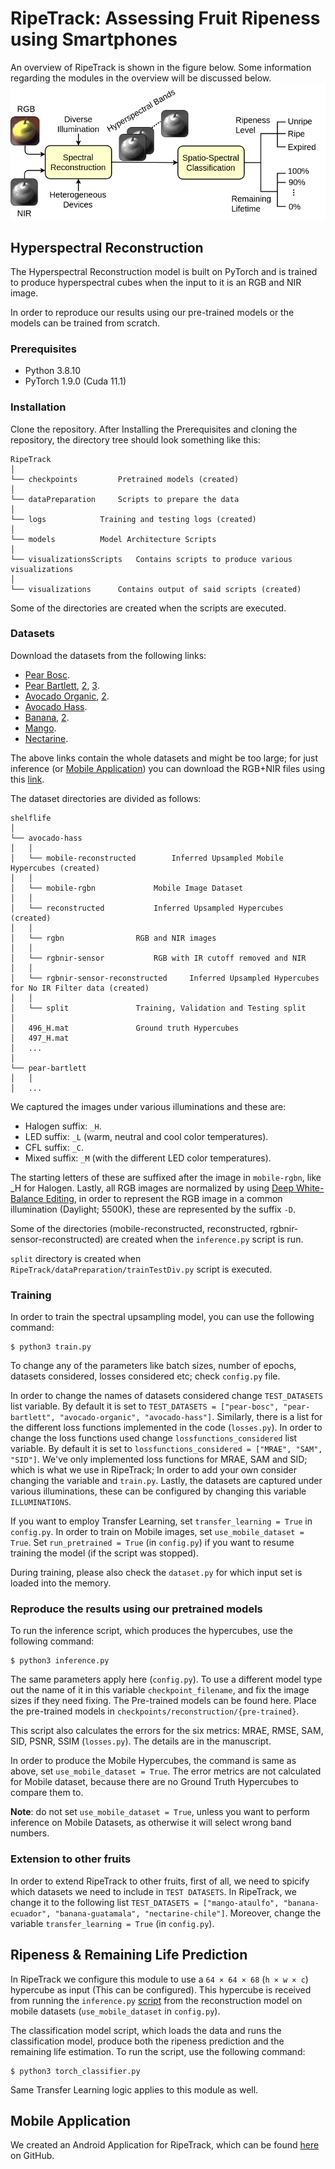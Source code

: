# RipeTrack: Assessing Fruit Ripeness using Smartphones
An overview of RipeTrack is shown in the figure below. Some information regarding the modules in the overview will be discussed below.
![Overview](images/overview.png "Overview")

## Hyperspectral Reconstruction
The Hyperspectral Reconstruction model is built on PyTorch and is trained to produce hyperspectral cubes when the input to it is an RGB and NIR image.

In order to reproduce our results using our pre-trained models or the models can be trained from scratch.

### Prerequisites
- Python 3.8.10
- PyTorch 1.9.0 (Cuda 11.1)

### Installation
Clone the repository. After Installing the Prerequisites and cloning the repository, the directory tree should look something like this:

```
RipeTrack
│
└── checkpoints			Pretrained models (created)
│
└── dataPreparation		Scripts to prepare the data
│
└── logs			Training and testing logs (created)
│
└── models			Model Architecture Scripts
│
└── visualizationsScripts	Contains scripts to produce various visualizations
│
└── visualizations		Contains output of said scripts (created)
```

Some of the directories are created when the scripts are executed.

### Datasets
Download the datasets from the following links:

- [Pear Bosc](https://drive.google.com/file/d/1ibD8tcYOyy7KDlG6tKgWK8IaWsRhy-Qs/view?usp=drive_link "Pear Bosc (14.3 GB)").
- [Pear Bartlett](https://drive.google.com/file/d/1dwdWF6JUkVClx6ac550kZ5m2UpfBrRC2/view?usp=drive_link "Bartlett (7.3 GB)"), [2](https://drive.google.com/file/d/1lYB3a8Md9Xke-vA44OZ89zk9kyDMJbaC/view?usp=drive_link "(Bartlett 2 (11.9 GB))"), [3](https://drive.google.com/file/d/1ZnPNRkW2EMkiiVjKCbxsjsZ0InTEHKZh/view?usp=drive_link "Bartlett 3 (2.2 GB)").
- [Avocado Organic](https://drive.google.com/file/d/1wel97b1lvpb4eMtouyRnTEfGsXAjMALy/view?usp=drive_link "Avocado Organic (8.2 GB)"), [2](https://drive.google.com/file/d/1fiiiGktBQfR95QwwZWPUI233kq5j0n8V/view?usp=drive_link "Avocado Organic 2 (16.8 GB)").
- [Avocado Hass](https://drive.google.com/file/d/1korY2g7qLBcFfXsP-aXbU1SRFaodoYAB/view?usp=drive_link "Avocado Hass (12.2 GB)").
- [Banana](https://drive.google.com/file/d/1OdPM2rAjJ1nRFwMBVylLpxbL2ytNqqzv/view?usp=drive_link "Banana Ecuador (12.9 GB)"), [2](https://drive.google.com/file/d/1NUNm8_ARbHJK3OeFOJ_jw6WKwlZt3H64/view?usp=drive_link "Guatamala (3.5 GB)").
- [Mango](https://drive.google.com/file/d/12z4iemamsWuhZ188MuHnCF7p9f1Wqy8y/view?usp=drive_link "Mango Ataulfo (8.5 GB)").
- [Nectarine](https://drive.google.com/file/d/1zJyUj2uOe-7VTXbWn4b7Fx8s3ffiSj_1/view?usp=drive_link "Nectarine Chile (8.8 GB)").

The above links contain the whole datasets and might be too large; for just inference (or [Mobile Application](https://github.com/ShahzaibWaseem/RipeTrack-Android "RipeTrack-Android GitHub Page")) you can download the RGB+NIR files using this [link](https://drive.google.com/drive/folders/1oBmib1meInQ5zZzC0itiRDGs5IKJRZPb?usp=drive_link "RGB+NIR Directory (5.4 GB)").

The dataset directories are divided as follows:

```
shelflife
│
└── avocado-hass
│	│
│	└── mobile-reconstructed		Inferred Upsampled Mobile Hypercubes (created)
│	│
│	└── mobile-rgbn				Mobile Image Dataset
│	│
│	└── reconstructed			Inferred Upsampled Hypercubes (created)
│	│
│	└── rgbn				RGB and NIR images
│	│
│	└── rgbnir-sensor			RGB with IR cutoff removed and NIR
│	│
│	└── rgbnir-sensor-reconstructed		Inferred Upsampled Hypercubes for No IR Filter data (created)
│	│
│	└── split				Training, Validation and Testing split
│
│	496_H.mat				Ground truth Hypercubes
│	497_H.mat
│	...
│
└── pear-bartlett
│	│
│	...
```

We captured the images under various illuminations and these are:
- Halogen suffix: `_H`.
- LED suffix: `_L` (warm, neutral and cool color temperatures).
- CFL suffix: `_C`.
- Mixed suffix: `_M` (with the different LED color temperatures).

The starting letters of these are suffixed after the image in `mobile-rgbn`, like _H for Halogen. Lastly, all RGB images are normalized by using [Deep White-Balance Editing](https://github.com/mahmoudnafifi/Deep_White_Balance), in order to represent the RGB image in a common illumination (Daylight; 5500K), these are represented by the suffix `-D`.

Some of the directories (mobile-reconstructed, reconstructed, rgbnir-sensor-reconstructed) are created when the `inference.py` script is run.

`split` directory is created when `RipeTrack/dataPreparation/trainTestDiv.py` script is executed.

### Training
In order to train the spectral upsampling model, you can use the following command:

```console
$ python3 train.py
```

To change any of the parameters like batch sizes, number of epochs, datasets considered, losses considered etc; check `config.py` file.

In order to change the names of datasets considered change `TEST_DATASETS` list variable. By default it is set to `TEST_DATASETS = ["pear-bosc", "pear-bartlett", "avocado-organic", "avocado-hass"]`. Similarly, there is a list for the different loss functions implemented in the code (`losses.py`). In order to change the loss functions used change `lossfunctions_considered` list variable. By default it is set to `lossfunctions_considered = ["MRAE", "SAM", "SID"]`. We've only implemented loss functions for MRAE, SAM and SID; which is what we use in RipeTrack; In order to add your own consider changing the variable and `train.py`. Lastly, the datasets are captured under various illuminations, these can be configured by changing this variable `ILLUMINATIONS`.

If you want to employ Transfer Learning, set `transfer_learning = True` in `config.py`. In order to train on Mobile images, set `use_mobile_dataset = True`. Set `run_pretrained = True` (in `config.py`) if you want to resume training the model (if the script was stopped).

During training, please also check the `dataset.py` for which input set is loaded into the memory.

### Reproduce the results using our pretrained models
To run the inference script, which produces the hypercubes, use the following command:

```console
$ python3 inference.py
```

The same parameters apply here (`config.py`). To use a different model type out the name of it in this variable `checkpoint_filename`, and fix the image sizes if they need fixing. The Pre-trained models can be found here. Place the pre-trained models in `checkpoints/reconstruction/{pre-trained}`.

This script also calculates the errors for the six metrics: MRAE, RMSE, SAM, SID, PSNR, SSIM (`losses.py`). The details are in the manuscript.

In order to produce the Mobile Hypercubes, the command is same as above, set `use_mobile_dataset = True`. The error metrics are not calculated for Mobile dataset, because there are no Ground Truth Hypercubes to compare them to.

**Note**: do not set `use_mobile_dataset = True`, unless you want to perform inference on Mobile Datasets, as otherwise it will select wrong band numbers.

### Extension to other fruits
In order to extend RipeTrack to other fruits, first of all, we need to spicify which datasets we need to include in `TEST DATASETS`. In RipeTrack, we change it to the following list `TEST_DATASETS = ["mango-ataulfo", "banana-ecuador", "banana-guatamala", "nectarine-chile"]`. Moreover, change the variable `transfer_learning = True` (in `config.py`).

## Ripeness & Remaining Life Prediction
In RipeTrack we configure this module to use a `64 × 64 × 68` (`h × w × c`) hypercube as input (This can be configured). This hypercube is received from running the `inference.py` [script](#reproduce-the-results-using-our-pretrained-models) from the reconstruction model on mobile datasets (`use_mobile_dataset` in `config.py`).

The classification model script, which loads the data and runs the classification model, produce both the ripeness prediction and the remaining life estimation. To run the script, use the following command:

```console
$ python3 torch_classifier.py
```

Same Transfer Learning logic applies to this module as well.

## Mobile Application
We created an Android Application for RipeTrack, which can be found [here](https://github.com/ShahzaibWaseem/RipeTrack-Android) on GitHub.